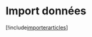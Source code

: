 # Import données

[!include[importerarticles](importdonnees.importerarticles.autogen.md)]


























































































































































